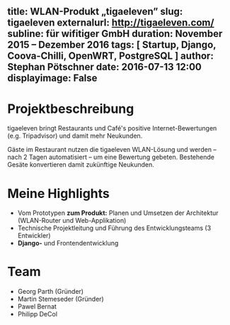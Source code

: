 title: WLAN-Produkt „tigaeleven”
slug: tigaeleven
externalurl: http://tigaeleven.com/
subline: für wifitiger GmbH
duration: November 2015 – Dezember 2016
tags: [ Startup, Django, Coova-Chilli, OpenWRT, PostgreSQL ]
author: Stephan Pötschner
date: 2016-07-13 12:00
displayimage: False
---

# Projektbeschreibung

tigaeleven bringt Restaurants und Café's positive Internet-Bewertungen (e.g. Tripadvisor) und damit mehr Neukunden.

Gäste im Restaurant nutzen die tigaeleven WLAN-Lösung und werden – nach 2 Tagen automatisiert – um eine Bewertung gebeten.
Bestehende Gesäte konvertieren damit zukünftige Neukunden.

# Meine Highlights

* Vom Prototypen **zum Produkt:** 
  Planen und Umsetzen der Architektur (WLAN-Router und Web-Applikation)
* Technische Projektleitung und Führung des Entwicklungsteams (3 Entwickler)
* **Django-** und Frontendentwicklung

# Team

* Georg Parth (Gründer)
* Martin Stemeseder (Gründer)
* Pawel Bernat
* Philipp DeCol
